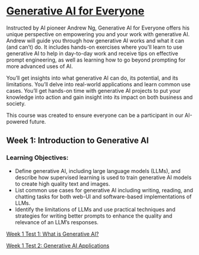 # [Generative AI for Everyone](https://www.deeplearning.ai/courses/generative-ai-for-everyone/)

Instructed by AI pioneer Andrew Ng, Generative AI for Everyone offers his unique perspective on empowering you and your work with generative AI. Andrew will guide you through how generative AI works and what it can (and can’t) do. It includes hands-on exercises where you'll learn to use generative AI to help in day-to-day work and receive tips on effective prompt engineering, as well as learning how to go beyond prompting for more advanced uses of AI.

You’ll get insights into what generative AI can do, its potential, and its limitations. You’ll delve into real-world applications and learn common use cases. You’ll get hands-on time with generative AI projects to put your knowledge into action and gain insight into its impact on both business and society. 

This course was created to ensure everyone can be a participant in our AI-powered future.

## Week 1: Introduction to Generative AI

### Learning Objectives:
- Define generative AI, including large language models (LLMs), and describe how supervised learning is used to train generative AI models to create high quality text and images.
- List common use cases for generative AI including writing, reading, and chatting tasks for both web-UI and software-based implementations of LLMs.
- Identify the limitations of LLMs and use practical techniques and strategies for writing better prompts to enhance the quality and relevance of an LLM’s responses.

[Week 1 Test 1: What is Generative AI?](https://github.com/Ryota-Kawamura/Generative-AI-for-Everyone/blob/main/Week-1/Week-1_Quiz-1.md)

[Week 1 Test 2: Generative AI Applications](https://github.com/Ryota-Kawamura/Generative-AI-for-Everyone/blob/main/Week-1/Week-1_Quiz-2.md)
